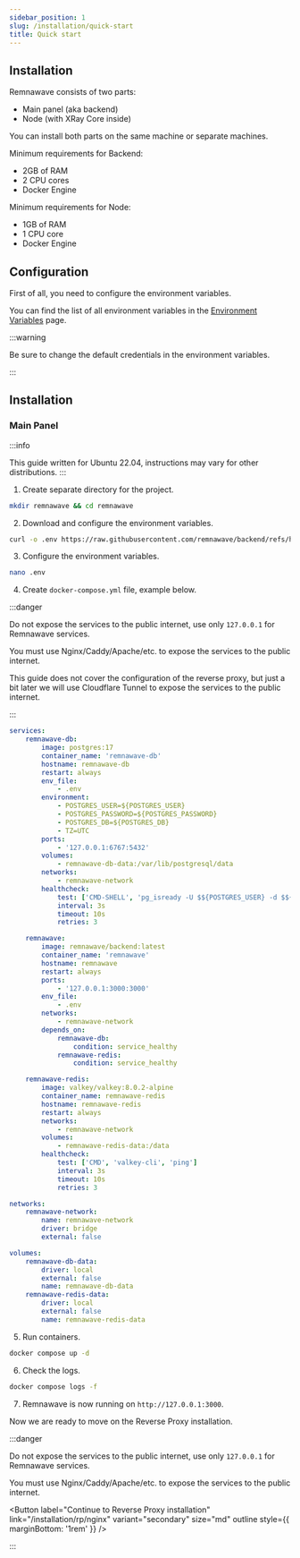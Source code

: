 ```yaml
---
sidebar_position: 1
slug: /installation/quick-start
title: Quick start
---
```


## Installation

Remnawave consists of two parts:

- Main panel (aka backend)
- Node (with XRay Core inside)

You can install both parts on the same machine or separate machines.

Minimum requirements for Backend:

- 2GB of RAM
- 2 CPU cores
- Docker Engine

Minimum requirements for Node:

- 1GB of RAM
- 1 CPU core
- Docker Engine

## Configuration

First of all, you need to configure the environment variables.

You can find the list of all environment variables in the [Environment Variables](/installation/env) page.

:::warning

Be sure to change the default credentials in the environment variables.

:::

## Installation

### Main Panel

:::info

This guide written for Ubuntu 22.04, instructions may vary for other distributions.
:::

1. Create separate directory for the project.

```bash
mkdir remnawave && cd remnawave
```

2. Download and configure the environment variables.

```bash
curl -o .env https://raw.githubusercontent.com/remnawave/backend/refs/heads/main/.env.sample
```

3. Configure the environment variables.

```bash
nano .env
```

4. Create `docker-compose.yml` file, example below.

:::danger

Do not expose the services to the public internet, use only `127.0.0.1` for Remnawave services.

You must use Nginx/Caddy/Apache/etc. to expose the services to the public internet.

This guide does not cover the configuration of the reverse proxy, but just a bit later we will use Cloudflare Tunnel to expose the services to the public internet.

:::

```yaml title="docker-compose.yml"
services:
    remnawave-db:
        image: postgres:17
        container_name: 'remnawave-db'
        hostname: remnawave-db
        restart: always
        env_file:
            - .env
        environment:
            - POSTGRES_USER=${POSTGRES_USER}
            - POSTGRES_PASSWORD=${POSTGRES_PASSWORD}
            - POSTGRES_DB=${POSTGRES_DB}
            - TZ=UTC
        ports:
            - '127.0.0.1:6767:5432'
        volumes:
            - remnawave-db-data:/var/lib/postgresql/data
        networks:
            - remnawave-network
        healthcheck:
            test: ['CMD-SHELL', 'pg_isready -U $${POSTGRES_USER} -d $${POSTGRES_DB}']
            interval: 3s
            timeout: 10s
            retries: 3

    remnawave:
        image: remnawave/backend:latest
        container_name: 'remnawave'
        hostname: remnawave
        restart: always
        ports:
            - '127.0.0.1:3000:3000'
        env_file:
            - .env
        networks:
            - remnawave-network
        depends_on:
            remnawave-db:
                condition: service_healthy
            remnawave-redis:
                condition: service_healthy

    remnawave-redis:
        image: valkey/valkey:8.0.2-alpine
        container_name: remnawave-redis
        hostname: remnawave-redis
        restart: always
        networks:
            - remnawave-network
        volumes:
            - remnawave-redis-data:/data
        healthcheck:
            test: ['CMD', 'valkey-cli', 'ping']
            interval: 3s
            timeout: 10s
            retries: 3

networks:
    remnawave-network:
        name: remnawave-network
        driver: bridge
        external: false

volumes:
    remnawave-db-data:
        driver: local
        external: false
        name: remnawave-db-data
    remnawave-redis-data:
        driver: local
        external: false
        name: remnawave-redis-data
```

5. Run containers.

```bash
docker compose up -d
```

6. Check the logs.

```bash
docker compose logs -f
```

7. Remnawave is now running on `http://127.0.0.1:3000`.

Now we are ready to move on the Reverse Proxy installation.

:::danger

Do not expose the services to the public internet, use only `127.0.0.1` for Remnawave services.

You must use Nginx/Caddy/Apache/etc. to expose the services to the public internet.

<Button label="Continue to Reverse Proxy installation" link="/installation/rp/nginx" variant="secondary" size="md" outline style={{ marginBottom: '1rem' }} />

:::
